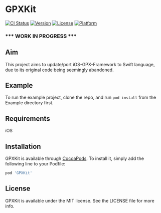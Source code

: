 # GPXKit

[![CI Status](https://travis-ci.com/vincentneo/GPXKit.svg?branch=master)](https://travis-ci.com/vincentneo/GPXKit)
[![Version](https://img.shields.io/cocoapods/v/GPXKit.svg?style=flat)](https://cocoapods.org/pods/GPXKit)
[![License](https://img.shields.io/cocoapods/l/GPXKit.svg?style=flat)](https://cocoapods.org/pods/GPXKit)
[![Platform](https://img.shields.io/cocoapods/p/GPXKit.svg?style=flat)](https://cocoapods.org/pods/GPXKit)

### *** WORK IN PROGRESS ***

## Aim
This project aims to update/port iOS-GPX-Framework to Swift language, due to its original code being seemingly abandoned.

## Example

To run the example project, clone the repo, and run `pod install` from the Example directory first.

## Requirements

iOS

## Installation

GPXKit is available through [CocoaPods](https://cocoapods.org). To install
it, simply add the following line to your Podfile:

```ruby
pod 'GPXKit'
```

## License

GPXKit is available under the MIT license. See the LICENSE file for more info.
